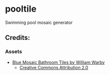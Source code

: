 # pooltile
Swimming pool mosaic generator

## Credits:

### Assets

- [Blue Mosaic Bathroom Tiles by William Warby][warby1]
  - [Creative Commons Attribution 2.0][cc-by-2.0]

[warby1]: https://www.flickr.com/photos/wwarby/6963447776
[cc-by-2.0]: https://creativecommons.org/licenses/by/2.0/
